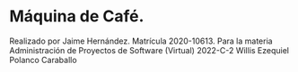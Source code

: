 ﻿# Máquina de Café.

Realizado por Jaime Hernández.
Matrícula 2020-10613.
Para la materia Administración de Proyectos de Software (Virtual)  2022-C-2  Willis Ezequiel Polanco Caraballo
